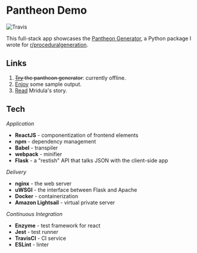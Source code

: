 # Pantheon Demo

![Travis](https://img.shields.io/travis/carawarner/pantheon-demo/master.svg)

This full-stack app showcases the [Pantheon Generator](https://github.com/carawarner/pantheon), a Python package I wrote for [r/proceduralgeneration](https://www.reddit.com/r/proceduralgeneration/comments/6lt82x/monthly_challenge_20_july_2017_procedural/).

## Links

1. ~~[Try](http://pantheon.carawarner.com) the pantheon generator~~: currently offline.
1. [Enjoy](https://github.com/carawarner/pantheon/wiki/Example-Output) some sample output.
1. [Read](https://speakerdeck.com/carawarner/procedural-pantheon?slide=36) Mridula's story.

## Tech

_Application_

- **ReactJS** - componentization of frontend elements
- **npm** - dependency management
- **Babel** - transpiler
- **webpack** - minifier
- **Flask** - a "restish" API that talks JSON with the client-side app

_Delivery_

- **nginx** - the web server
- **uWSGI** - the interface between Flask and Apache
- **Docker** - containerization
- **Amazon Lightsail** - virtual private server

_Continuous Integration_

- **Enzyme** - test framework for react
- **Jest** - test runner
- **TravisCI** - CI service
- **ESLint** - linter
